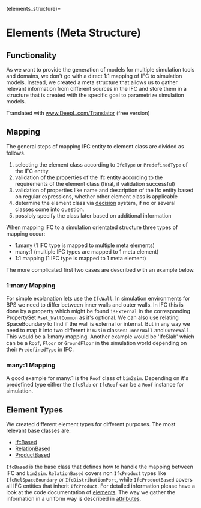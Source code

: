 (elements_structure)=

# Elements (Meta Structure)

## Functionality

As we want to provide the generation of models for multiple simulation tools and
domains, we don't go with a direct 1:1 mapping of IFC to simulation models.
Instead, we created a meta structure that allows us to gather relevant
information from different sources in the IFC and store them in a structure that
is created with the specific goal to parametrize simulation models.

Translated with www.DeepL.com/Translator (free version)

## Mapping

The general steps of mapping IFC entity to element class are divided as follows.

1. selecting the element class according to `IfcType` or `PredefinedType` of the
   IFC
   entity.
2. validation of the properties of the Ifc entity according to the requirements
   of the element class (final, if validation successful)
3. validation of properties like name and description of the Ifc entity based on
   regular expressions, whether other element class is applicable
4. determine the element class via [decision](decisions) system, if no or
   several classes come into question.
5. possibly specify the class later based on additional information

When mapping IFC to a simulation orientated structure three types of mapping
occur:

* 1:many (1 IFC type is mapped to multiple meta elements)
* many:1 (multiple IFC types are mapped to 1 meta element)
* 1:1 mapping (1 IFC type is mapped to 1 meta element)

The more complicated first two cases are described with an example below.

### 1:many Mapping

For simple explanation lets use the `IfcWall`. In simulation environments for
BPS we need to differ between inner walls and outer walls. In IFC this is done
by a property which might be found `isExternal` in the corresponding
PropertySet `Pset_WallCommon` as it's optional. We can also use relating
SpaceBoundary to find if the wall is external or internal. But in any way we
need to map it into two different `bim2sim` classes: `InnerWall`
and `OuterWall`.
This would be a 1:many mapping. Another example would be 'IfcSlab' which can be
a `Roof`, `Floor` or `GroundFloor` in the simulation world depending on their
`PredefinedType` in IFC.

### many:1 Mapping

A good example for many:1 is the `Roof` class of `bim2sim`. Depending on it's
predefined type either the `IfcSlab` or `IfcRoof` can be a `Roof` instance for
simulation.

## Element Types

We created different element types for different purposes. The most relevant
base classes are:

* [IfcBased](IfcBased)
* [RelationBased](RelationBased)
* [ProductBased](ProductBased)

`IfcBased` is the base class that defines how to handle the mapping between IFC
and `bim2sim`.
`RelationBased` covers non `IfcProduct` types like `IfcRelSpaceBoundary`
or `IfcDistributionPort`, while `IfcProductBased` covers all IFC entities that
inherit `IfcProduct`.
For detailed information please have a look at the code documentation
of [elements](element). The way we gather the information in a uniform way is
described in [attributes](attributes).
